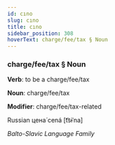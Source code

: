 ```yaml
---
id: cıno
slug: cıno
title: cıno
sidebar_position: 308
hoverText: charge/fee/tax § Noun
---
```


### charge/fee/tax § Noun

**Verb**: to be a charge/fee/tax

**Noun**: charge/fee/tax

**Modifier**: charge/fee/tax-related

Russian цена́ cená [t͡sɨˈna]

*Balto-Slavic Language Family*